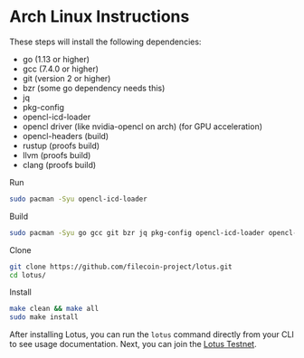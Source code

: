 # Arch Linux Instructions

These steps will install the following dependencies:

- go (1.13 or higher)
- gcc (7.4.0 or higher)
- git (version 2 or higher)
- bzr (some go dependency needs this)
- jq
- pkg-config
- opencl-icd-loader
- opencl driver (like nvidia-opencl on arch) (for GPU acceleration)
- opencl-headers (build)
- rustup (proofs build)
- llvm (proofs build)
- clang (proofs build)

Run

```sh
sudo pacman -Syu opencl-icd-loader
```

Build

```sh
sudo pacman -Syu go gcc git bzr jq pkg-config opencl-icd-loader opencl-headers
```

Clone

```sh
git clone https://github.com/filecoin-project/lotus.git
cd lotus/
```

Install

```sh
make clean && make all
sudo make install
```

After installing Lotus, you can run the `lotus` command directly from your CLI to see usage documentation. Next, you can join the [Lotus Testnet](https://docs.lotu.sh/en+join-testnet).
